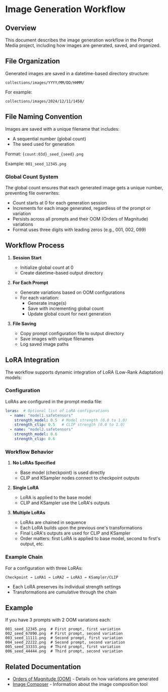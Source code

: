 # Image Generation Workflow

## Overview
This document describes the image generation workflow in the Prompt Media project, including how images are generated, saved, and organized.

## File Organization
Generated images are saved in a datetime-based directory structure:
```
collections/images/YYYY/MM/DD/HHMM/
```

For example:
```
collections/images/2024/12/11/1458/
```

## File Naming Convention
Images are saved with a unique filename that includes:
- A sequential number (global count)
- The seed used for generation

Format: `{count:03d}_seed_{seed}.png`

Example: `001_seed_12345.png`

### Global Count System
The global count ensures that each generated image gets a unique number, preventing file overwrites:
- Count starts at 0 for each generation session
- Increments for each image generated, regardless of the prompt or variation
- Persists across all prompts and their OOM (Orders of Magnitude) variations
- Format uses three digits with leading zeros (e.g., 001, 002, 099)

## Workflow Process
1. **Session Start**
   - Initialize global count at 0
   - Create datetime-based output directory

2. **For Each Prompt**
   - Generate variations based on OOM configurations
   - For each variation:
     - Generate image(s)
     - Save with incrementing global count
     - Update global count for next generation

3. **File Saving**
   - Copy prompt configuration file to output directory
   - Save images with unique filenames
   - Log saved image paths

## LoRA Integration
The workflow supports dynamic integration of LoRA (Low-Rank Adaptation) models:

### Configuration
LoRAs are configured in the prompt media file:
```yaml
loras:  # Optional list of LoRA configurations
  - name: "model1.safetensors"
    strength_model: 0.5  # Model strength (0.0 to 1.0)
    strength_clip: 0.5   # CLIP strength (0.0 to 1.0)
  - name: "model2.safetensors"
    strength_model: 0.6
    strength_clip: 0.6
```

### Workflow Behavior
1. **No LoRAs Specified**
   - Base model (checkpoint) is used directly
   - CLIP and KSampler nodes connect to checkpoint outputs

2. **Single LoRA**
   - LoRA is applied to the base model
   - CLIP and KSampler use the LoRA's outputs

3. **Multiple LoRAs**
   - LoRAs are chained in sequence
   - Each LoRA builds upon the previous one's transformations
   - Final LoRA's outputs are used for CLIP and KSampler
   - Order matters: first LoRA is applied to base model, second to first's output, etc.

### Example Chain
For a configuration with three LoRAs:
```
Checkpoint → LoRA1 → LoRA2 → LoRA3 → KSampler/CLIP
```
- Each LoRA preserves its individual strength settings
- Transformations are cumulative through the chain

## Example
If you have 3 prompts with 2 OOM variations each:
```
001_seed_12345.png  # First prompt, first variation
002_seed_67890.png  # First prompt, second variation
003_seed_11111.png  # Second prompt, first variation
004_seed_22222.png  # Second prompt, second variation
005_seed_33333.png  # Third prompt, first variation
006_seed_44444.png  # Third prompt, second variation
```

## Related Documentation
- [Orders of Magnitude (OOM)](orders-of-magnitude.md) - Details on how variations are generated
- [Image Composer](tools/image-composer.md) - Information about the image composition tool
